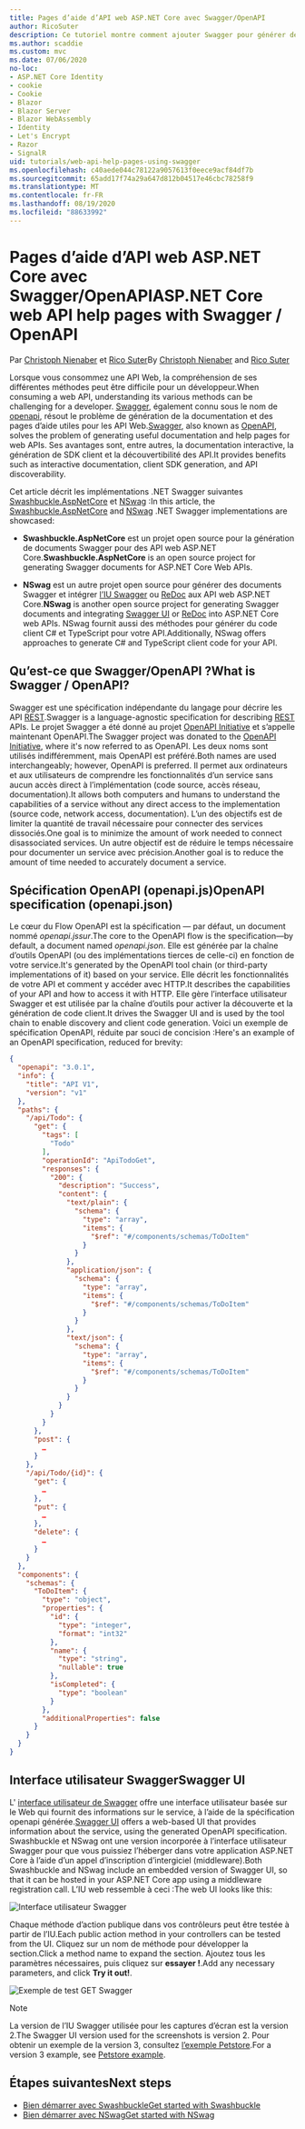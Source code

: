 ```yaml
---
title: Pages d’aide d’API web ASP.NET Core avec Swagger/OpenAPI
author: RicoSuter
description: Ce tutoriel montre comment ajouter Swagger pour générer des pages d’aide et de documentation pour une application d’API web.
ms.author: scaddie
ms.custom: mvc
ms.date: 07/06/2020
no-loc:
- ASP.NET Core Identity
- cookie
- Cookie
- Blazor
- Blazor Server
- Blazor WebAssembly
- Identity
- Let's Encrypt
- Razor
- SignalR
uid: tutorials/web-api-help-pages-using-swagger
ms.openlocfilehash: c40aede044c78122a9057613f0eece9acf84df7b
ms.sourcegitcommit: 65add17f74a29a647d812b04517e46cbc78258f9
ms.translationtype: MT
ms.contentlocale: fr-FR
ms.lasthandoff: 08/19/2020
ms.locfileid: "88633992"
---
```

# <a name="aspnet-core-web-api-help-pages-with-swagger--openapi"></a><span data-ttu-id="d3a56-103">Pages d’aide d’API web ASP.NET Core avec Swagger/OpenAPI</span><span class="sxs-lookup"><span data-stu-id="d3a56-103">ASP.NET Core web API help pages with Swagger / OpenAPI</span></span>

<span data-ttu-id="d3a56-104">Par [Christoph Nienaber](https://twitter.com/zuckerthoben) et [Rico Suter](https://blog.rsuter.com/)</span><span class="sxs-lookup"><span data-stu-id="d3a56-104">By [Christoph Nienaber](https://twitter.com/zuckerthoben) and [Rico Suter](https://blog.rsuter.com/)</span></span>

<span data-ttu-id="d3a56-105">Lorsque vous consommez une API Web, la compréhension de ses différentes méthodes peut être difficile pour un développeur.</span><span class="sxs-lookup"><span data-stu-id="d3a56-105">When consuming a web API, understanding its various methods can be challenging for a developer.</span></span> <span data-ttu-id="d3a56-106">[Swagger](https://swagger.io/), également connu sous le nom de [openapi](https://www.openapis.org/), résout le problème de génération de la documentation et des pages d’aide utiles pour les API Web.</span><span class="sxs-lookup"><span data-stu-id="d3a56-106">[Swagger](https://swagger.io/), also known as [OpenAPI](https://www.openapis.org/), solves the problem of generating useful documentation and help pages for web APIs.</span></span> <span data-ttu-id="d3a56-107">Ses avantages sont, entre autres, la documentation interactive, la génération de SDK client et la découvertibilité des API.</span><span class="sxs-lookup"><span data-stu-id="d3a56-107">It provides benefits such as interactive documentation, client SDK generation, and API discoverability.</span></span>

<span data-ttu-id="d3a56-108">Cet article décrit les implémentations .NET Swagger suivantes [Swashbuckle.AspNetCore](https://github.com/domaindrivendev/Swashbuckle.AspNetCore) et [NSwag](https://github.com/RicoSuter/NSwag) :</span><span class="sxs-lookup"><span data-stu-id="d3a56-108">In this article, the [Swashbuckle.AspNetCore](https://github.com/domaindrivendev/Swashbuckle.AspNetCore) and [NSwag](https://github.com/RicoSuter/NSwag) .NET Swagger implementations are showcased:</span></span>

* <span data-ttu-id="d3a56-109">**Swashbuckle.AspNetCore** est un projet open source pour la génération de documents Swagger pour des API web ASP.NET Core.</span><span class="sxs-lookup"><span data-stu-id="d3a56-109">**Swashbuckle.AspNetCore** is an open source project for generating Swagger documents for ASP.NET Core Web APIs.</span></span>

* <span data-ttu-id="d3a56-110">**NSwag** est un autre projet open source pour générer des documents Swagger et intégrer [l’IU Swagger](https://swagger.io/swagger-ui/) ou [ReDoc](https://github.com/Rebilly/ReDoc) aux API web ASP.NET Core.</span><span class="sxs-lookup"><span data-stu-id="d3a56-110">**NSwag** is another open source project for generating Swagger documents and integrating [Swagger UI](https://swagger.io/swagger-ui/) or [ReDoc](https://github.com/Rebilly/ReDoc) into ASP.NET Core web APIs.</span></span> <span data-ttu-id="d3a56-111">NSwag fournit aussi des méthodes pour générer du code client C# et TypeScript pour votre API.</span><span class="sxs-lookup"><span data-stu-id="d3a56-111">Additionally, NSwag offers approaches to generate C# and TypeScript client code for your API.</span></span>

## <a name="what-is-swagger--openapi"></a><span data-ttu-id="d3a56-112">Qu’est-ce que Swagger/OpenAPI ?</span><span class="sxs-lookup"><span data-stu-id="d3a56-112">What is Swagger / OpenAPI?</span></span>

<span data-ttu-id="d3a56-113">Swagger est une spécification indépendante du langage pour décrire les API [REST](https://en.wikipedia.org/wiki/Representational_state_transfer).</span><span class="sxs-lookup"><span data-stu-id="d3a56-113">Swagger is a language-agnostic specification for describing [REST](https://en.wikipedia.org/wiki/Representational_state_transfer) APIs.</span></span> <span data-ttu-id="d3a56-114">Le projet Swagger a été donné au projet [OpenAPI Initiative](https://www.openapis.org/) et s’appelle maintenant OpenAPI.</span><span class="sxs-lookup"><span data-stu-id="d3a56-114">The Swagger project was donated to the [OpenAPI Initiative](https://www.openapis.org/), where it's now referred to as OpenAPI.</span></span> <span data-ttu-id="d3a56-115">Les deux noms sont utilisés indifféremment, mais OpenAPI est préféré.</span><span class="sxs-lookup"><span data-stu-id="d3a56-115">Both names are used interchangeably; however, OpenAPI is preferred.</span></span> <span data-ttu-id="d3a56-116">Il permet aux ordinateurs et aux utilisateurs de comprendre les fonctionnalités d’un service sans aucun accès direct à l’implémentation (code source, accès réseau, documentation).</span><span class="sxs-lookup"><span data-stu-id="d3a56-116">It allows both computers and humans to understand the capabilities of a service without any direct access to the implementation (source code, network access, documentation).</span></span> <span data-ttu-id="d3a56-117">L’un des objectifs est de limiter la quantité de travail nécessaire pour connecter des services dissociés.</span><span class="sxs-lookup"><span data-stu-id="d3a56-117">One goal is to minimize the amount of work needed to connect disassociated services.</span></span> <span data-ttu-id="d3a56-118">Un autre objectif est de réduire le temps nécessaire pour documenter un service avec précision.</span><span class="sxs-lookup"><span data-stu-id="d3a56-118">Another goal is to reduce the amount of time needed to accurately document a service.</span></span>

## <a name="openapi-specification-openapijson"></a><span data-ttu-id="d3a56-119">Spécification OpenAPI (openapi.js)</span><span class="sxs-lookup"><span data-stu-id="d3a56-119">OpenAPI specification (openapi.json)</span></span>

<span data-ttu-id="d3a56-120">Le cœur du Flow OpenAPI est la spécification &mdash; par défaut, un document nommé *openapi.jssur*.</span><span class="sxs-lookup"><span data-stu-id="d3a56-120">The core to the OpenAPI flow is the specification&mdash;by default, a document named *openapi.json*.</span></span> <span data-ttu-id="d3a56-121">Elle est générée par la chaîne d’outils OpenAPI (ou des implémentations tierces de celle-ci) en fonction de votre service.</span><span class="sxs-lookup"><span data-stu-id="d3a56-121">It's generated by the OpenAPI tool chain (or third-party implementations of it) based on your service.</span></span> <span data-ttu-id="d3a56-122">Elle décrit les fonctionnalités de votre API et comment y accéder avec HTTP.</span><span class="sxs-lookup"><span data-stu-id="d3a56-122">It describes the capabilities of your API and how to access it with HTTP.</span></span> <span data-ttu-id="d3a56-123">Elle gère l’interface utilisateur Swagger et est utilisée par la chaîne d’outils pour activer la découverte et la génération de code client.</span><span class="sxs-lookup"><span data-stu-id="d3a56-123">It drives the Swagger UI and is used by the tool chain to enable discovery and client code generation.</span></span> <span data-ttu-id="d3a56-124">Voici un exemple de spécification OpenAPI, réduite par souci de concision :</span><span class="sxs-lookup"><span data-stu-id="d3a56-124">Here's an example of an OpenAPI specification, reduced for brevity:</span></span>

```json
{
  "openapi": "3.0.1",
  "info": {
    "title": "API V1",
    "version": "v1"
  },
  "paths": {
    "/api/Todo": {
      "get": {
        "tags": [
          "Todo"
        ],
        "operationId": "ApiTodoGet",
        "responses": {
          "200": {
            "description": "Success",
            "content": {
              "text/plain": {
                "schema": {
                  "type": "array",
                  "items": {
                    "$ref": "#/components/schemas/ToDoItem"
                  }
                }
              },
              "application/json": {
                "schema": {
                  "type": "array",
                  "items": {
                    "$ref": "#/components/schemas/ToDoItem"
                  }
                }
              },
              "text/json": {
                "schema": {
                  "type": "array",
                  "items": {
                    "$ref": "#/components/schemas/ToDoItem"
                  }
                }
              }
            }
          }
        }
      },
      "post": {
        …
      }
    },
    "/api/Todo/{id}": {
      "get": {
        …
      },
      "put": {
        …
      },
      "delete": {
        …
      }
    }
  },
  "components": {
    "schemas": {
      "ToDoItem": {
        "type": "object",
        "properties": {
          "id": {
            "type": "integer",
            "format": "int32"
          },
          "name": {
            "type": "string",
            "nullable": true
          },
          "isCompleted": {
            "type": "boolean"
          }
        },
        "additionalProperties": false
      }
    }
  }
}
```

## <a name="swagger-ui"></a><span data-ttu-id="d3a56-125">Interface utilisateur Swagger</span><span class="sxs-lookup"><span data-stu-id="d3a56-125">Swagger UI</span></span>

<span data-ttu-id="d3a56-126">L' [interface utilisateur de Swagger](https://swagger.io/swagger-ui/) offre une interface utilisateur basée sur le Web qui fournit des informations sur le service, à l’aide de la spécification openapi générée.</span><span class="sxs-lookup"><span data-stu-id="d3a56-126">[Swagger UI](https://swagger.io/swagger-ui/) offers a web-based UI that provides information about the service, using the generated OpenAPI specification.</span></span> <span data-ttu-id="d3a56-127">Swashbuckle et NSwag ont une version incorporée à l’interface utilisateur Swagger pour que vous puissiez l’héberger dans votre application ASP.NET Core à l’aide d’un appel d’inscription d’intergiciel (middleware).</span><span class="sxs-lookup"><span data-stu-id="d3a56-127">Both Swashbuckle and NSwag include an embedded version of Swagger UI, so that it can be hosted in your ASP.NET Core app using a middleware registration call.</span></span> <span data-ttu-id="d3a56-128">L’IU web ressemble à ceci :</span><span class="sxs-lookup"><span data-stu-id="d3a56-128">The web UI looks like this:</span></span>

![Interface utilisateur Swagger](web-api-help-pages-using-swagger/_static/swagger-ui.png)

<span data-ttu-id="d3a56-130">Chaque méthode d’action publique dans vos contrôleurs peut être testée à partir de l’IU.</span><span class="sxs-lookup"><span data-stu-id="d3a56-130">Each public action method in your controllers can be tested from the UI.</span></span> <span data-ttu-id="d3a56-131">Cliquez sur un nom de méthode pour développer la section.</span><span class="sxs-lookup"><span data-stu-id="d3a56-131">Click a method name to expand the section.</span></span> <span data-ttu-id="d3a56-132">Ajoutez tous les paramètres nécessaires, puis cliquez sur **essayer !**.</span><span class="sxs-lookup"><span data-stu-id="d3a56-132">Add any necessary parameters, and click **Try it out!**.</span></span>

![Exemple de test GET Swagger](web-api-help-pages-using-swagger/_static/get-try-it-out.png)

> [!NOTE]
> <span data-ttu-id="d3a56-134">La version de l’IU Swagger utilisée pour les captures d’écran est la version 2.</span><span class="sxs-lookup"><span data-stu-id="d3a56-134">The Swagger UI version used for the screenshots is version 2.</span></span> <span data-ttu-id="d3a56-135">Pour obtenir un exemple de la version 3, consultez [l’exemple Petstore](https://petstore.swagger.io/).</span><span class="sxs-lookup"><span data-stu-id="d3a56-135">For a version 3 example, see [Petstore example](https://petstore.swagger.io/).</span></span>

## <a name="next-steps"></a><span data-ttu-id="d3a56-136">Étapes suivantes</span><span class="sxs-lookup"><span data-stu-id="d3a56-136">Next steps</span></span>

* [<span data-ttu-id="d3a56-137">Bien démarrer avec Swashbuckle</span><span class="sxs-lookup"><span data-stu-id="d3a56-137">Get started with Swashbuckle</span></span>](xref:tutorials/get-started-with-swashbuckle)
* [<span data-ttu-id="d3a56-138">Bien démarrer avec NSwag</span><span class="sxs-lookup"><span data-stu-id="d3a56-138">Get started with NSwag</span></span>](xref:tutorials/get-started-with-nswag)
